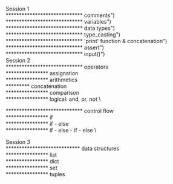 Session 1 \
***************************** comments") \
***************************** variables") \
***************************** data types") \
***************************** type_casting") \
***************************** 'print' function & concatenation") \
***************************** assert") \
***************************** input()") \
Session 2 \
***************************** operators \
**************** assignation \
**************** arithmetics \
********* concatenation \
**************** comparison \
**************** logical: and, or, not \


***************************** control flow \
**************** if \
**************** if - else \
**************** if - else - if - else \

Session 3 \
**************************** data structures \
**************** list \
**************** dict \
**************** set \
**************** tuples 
